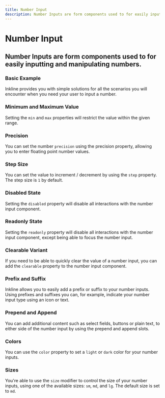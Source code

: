 ```yaml
---
title: Number Input
description: Number Inputs are form components used to for easily inputting and manipulating numbers.
---
```


<script setup>
import * as examples from '../../../../examples/forms/number-input'
</script>

# Number Input
## Number Inputs are form components used to for easily inputting and manipulating numbers.

### Basic Example
Inkline provides you with simple solutions for all the scenarios you will encounter when you need your user to input a number.

<example :component="examples.INumberInputBasicExample" :html="examples.INumberInputBasicExampleHTML" :js="examples.INumberInputBasicExampleJS"></example>

### Minimum and Maximum Value
Setting the `min` and `max` properties will restrict the value within the given range.

<example :component="examples.INumberInputMinMaxExample" :html="examples.INumberInputMinMaxExampleHTML" :js="examples.INumberInputMinMaxExampleJS"></example>

### Precision
You can set the number `precision` using the precision property, allowing you to enter floating point number values.

<example :component="examples.INumberInputPrecisionExample" :html="examples.INumberInputPrecisionExampleHTML" :js="examples.INumberInputPrecisionExampleJS"></example>

### Step Size
You can set the value to increment / decrement by using the `step` property. The step size is `1` by default.

<example :component="examples.INumberInputStepSizeExample" :html="examples.INumberInputStepSizeExampleHTML" :js="examples.INumberInputStepSizeExampleJS"></example>

### Disabled State
Setting the `disabled` property will disable all interactions with the number input component.

<example :component="examples.INumberInputDisabledExample" :html="examples.INumberInputDisabledExampleHTML" :js="examples.INumberInputDisabledExampleJS"></example>

### Readonly State
Setting the `readonly` property will disable all interactions with the number input component, except being able to focus the number input.

<example :component="examples.INumberInputReadonlyExample" :html="examples.INumberInputReadonlyExampleHTML" :js="examples.INumberInputReadonlyExampleJS"></example>

### Clearable Variant
If you need to be able to quickly clear the value of a number input, you can add the `clearable` property to the number input component.

<example :component="examples.INumberInputClearableExample" :html="examples.INumberInputClearableExampleHTML" :js="examples.INumberInputClearableExampleJS"></example>

### Prefix and Suffix
Inkline allows you to easily add a prefix or suffix to your number inputs. Using prefixes and suffixes you can, for example, indicate your number input type using an icon or text. 

<example :component="examples.INumberInputPrefixSuffixExample" :html="examples.INumberInputPrefixSuffixExampleHTML" :js="examples.INumberInputPrefixSuffixExampleJS"></example>

### Prepend and Append
You can add additional content such as select fields, buttons or plain text, to either side of the number input by using the prepend and append slots.

<example :component="examples.INumberInputPrependAppendTextExample" :html="examples.INumberInputPrependAppendTextExampleHTML" :js="examples.INumberInputPrependAppendTextExampleJS"></example>

<example :component="examples.INumberInputPrependAppendButtonExample" :html="examples.INumberInputPrependAppendButtonExampleHTML" :js="examples.INumberInputPrependAppendButtonExampleJS"></example>

<example :component="examples.INumberInputPrependAppendDropdownExample" :html="examples.INumberInputPrependAppendDropdownExampleHTML" :js="examples.INumberInputPrependAppendDropdownExampleJS"></example>

### Colors
You can use the `color` property to set a `light` or `dark` color for your number inputs.

<example :component="examples.INumberInputColorVariantsExample" :html="examples.INumberInputColorVariantsExampleHTML" :js="examples.INumberInputColorVariantsExampleJS"></example>

### Sizes
You're able to use the `size` modifier to control the size of your number inputs, using one of the available sizes: `sm`, `md`, and `lg`. The default size is set to `md`.

<example :component="examples.INumberInputSizeVariantsExample" :html="examples.INumberInputSizeVariantsExampleHTML" :js="examples.INumberInputSizeVariantsExampleJS"></example>


